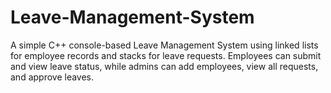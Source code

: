 # Leave-Management-System
A simple C++ console-based Leave Management System using linked lists for employee records and stacks for leave requests. Employees can submit and view leave status, while admins can add employees, view all requests, and approve leaves. 
